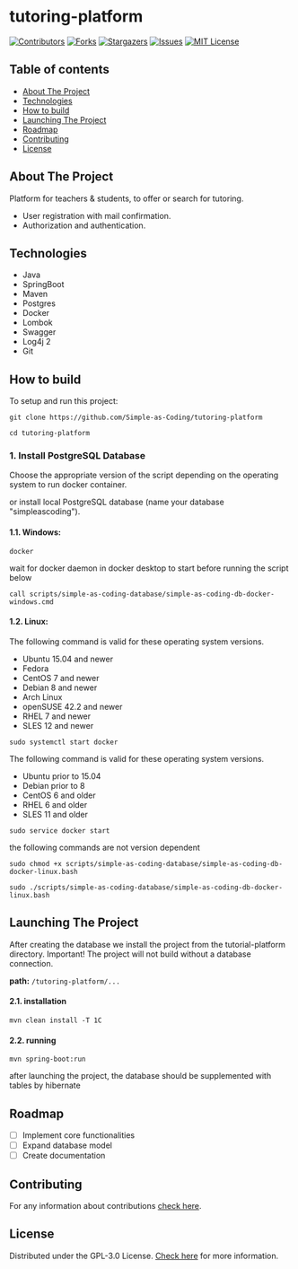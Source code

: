 # tutoring-platform

[![Contributors][contributors-shield]][contributors-url]
[![Forks][forks-shield]][forks-url]
[![Stargazers][stars-shield]][stars-url]
[![Issues][issues-shield]][issues-url]
[![MIT License][license-shield]][license-url]

## Table of contents
* [About The Project](#about-the-project)
* [Technologies](#technologies)
* [How to build](#how-to-build)
* [Launching The Project](#launching-the-project)
* [Roadmap](#roadmap)
* [Contributing](#contributing)
* [License](#license)

## About The Project
Platform for teachers &amp; students, to offer or search for tutoring.

* User registration with mail confirmation.
* Authorization and authentication.

## Technologies
* Java
* SpringBoot
* Maven
* Postgres
* Docker
* Lombok
* Swagger
* Log4j 2
* Git

## How to build
To setup and run this project:

```shell
git clone https://github.com/Simple-as-Coding/tutoring-platform
```
```shell
cd tutoring-platform
```

### 1. Install PostgreSQL Database
Choose the appropriate version of the script depending on the operating system to run docker container.

or install local PostgreSQL database (name your database "simpleascoding").

#### 1.1. Windows: 
```shell
docker
```
wait for docker daemon in docker desktop to start before running the script below
```shell
call scripts/simple-as-coding-database/simple-as-coding-db-docker-windows.cmd
```
#### 1.2. Linux:
The following command is valid for these operating system versions.
* Ubuntu 15.04 and newer
* Fedora
* CentOS 7 and newer
* Debian 8 and newer
* Arch Linux
* openSUSE 42.2 and newer
* RHEL 7 and newer
* SLES 12 and newer
```shell
sudo systemctl start docker
```
The following command is valid for these operating system versions.
* Ubuntu prior to 15.04
* Debian prior to 8
* CentOS 6 and older
* RHEL 6 and older
* SLES 11 and older
```shell
sudo service docker start 
```

the following commands are not version dependent
```shell
sudo chmod +x scripts/simple-as-coding-database/simple-as-coding-db-docker-linux.bash
```
```shell
sudo ./scripts/simple-as-coding-database/simple-as-coding-db-docker-linux.bash
```

## Launching The Project
After creating the database we install the project from the tutorial-platform directory.
Important! The project will not build without a database connection.

**path:** `/tutoring-platform/...`

#### 2.1. installation
```shell
mvn clean install -T 1C
```

#### 2.2. running

```shell
mvn spring-boot:run
```
after launching the project, the database should be supplemented with tables by hibernate

## Roadmap
- [ ] Implement core functionalities
- [ ] Expand database model
- [ ] Create documentation

## Contributing
For any information about contributions [check here][contributing-url].

## License
Distributed under the GPL-3.0 License. [Check here][license-url] for more information.

[contributors-shield]: https://img.shields.io/github/contributors/Simple-as-Coding/tutoring-platform.svg?style=for-the-badge
[contributors-url]: https://github.com/Simple-as-Coding/tutoring-platform/graphs/contributors
[forks-shield]: https://img.shields.io/github/forks/Simple-as-Coding/tutoring-platform.svg?style=for-the-badge
[forks-url]: https://github.com/Simple-as-Coding/tutoring-platform/network/members
[stars-shield]: https://img.shields.io/github/stars/Simple-as-Coding/tutoring-platform.svg?style=for-the-badge
[stars-url]: https://github.com/Simple-as-Coding/tutoring-platform/stargazers
[issues-shield]: https://img.shields.io/github/issues/Simple-as-Coding/tutoring-platform.svg?style=for-the-badge
[issues-url]: https://github.com/Simple-as-Coding/tutoring-platform/issues
[license-shield]: https://img.shields.io/github/license/Simple-as-Coding/tutoring-platform.svg?style=for-the-badge
[license-url]: https://github.com/Simple-as-Coding/tutoring-platform/blob/main/LICENSE
[contributing-url]: https://github.com/Simple-as-Coding/tutoring-platform/wiki/Easy-way-to-start-contribute-our-project